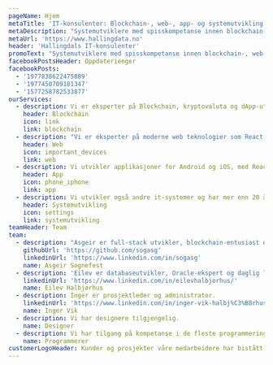 ```yaml
---
pageName: Hjem
metaTitle: 'IT-konsulenter: Blockchain-, web-, app- og systemutvikling'
metaDescription: "Systemutviklere med spisskompetanse innen blockchain-, web-, database- og app-utvikling"
metaUrl: 'https://www.hallingdata.no'
header: 'Hallingdals IT-konsulenter'
promoText: "Systemutviklere med spisskompetanse innen blockchain-, web-, database- og app-utvikling"
facebookPostsHeader: Oppdaterienger
facebookPosts:
  - '1977838622475889'
  - '1977450709181347'
  - '1577258782533877'
ourServices:
  - description: Vi er eksperter på Blockchain, kryptovaluta og dApp-utvikling.
    header: Blockchain
    icon: link
    link: blockchain
  - description: "Vi er eksperter på moderne web teknologier som React, Redux, TypeScript, Node.js og serverless."
    header: Web
    icon: important_devices
    link: web
  - description: Vi utvikler applikasjoner for Android og iOS, med React Native.
    header: App
    icon: phone_iphone
    link: app
  - description: Vi utvikler også andre it-systemer og har mer enn 20 års erfaring med databaseutvikling og Oracle produkter.
    header: Systemutvikling
    icon: settings
    link: systemutvikling
teamHeader: Team
team:
  - description: "Asgeir er full-stack utvikler, blockchain-entusiast og har mastergrad i programutvikling."
    githubUrl: 'https://github.com/sogasg'
    linkedinUrl: 'https://www.linkedin.com/in/sogasg'
    name: Asgeir Sognefest
  - description: 'Eilev er databaseutvikler, Oracle-ekspert og daglig leder.'
    linkedinUrl: 'https://www.linkedin.com/in/eilevhalbjorhus/'
    name: Eilev Halbjørhus
  - description: Inger er prosjektleder og administrator.
    linkedinUrl: 'https://www.linkedin.com/in/inger-vik-halbj%C3%B8rhus-99713939/?ppe=1'
    name: Inger Vik
  - description: Vi har designere tilgjengelig.
    name: Designer
  - description: Vi har tilgang på kompetanse i de fleste programmeringsspråk.
    name: Programmerer
customerLogoHeader: Kunder og prosjekter våre medarbeidere har bistått
---
```


